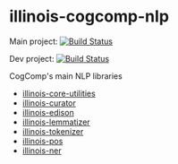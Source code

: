 # illinois-cogcomp-nlp

Main project: 
[![Build Status](https://semaphoreci.com/api/v1/projects/5303a5fc-469c-42a8-84c9-fbef6382179a/579314/badge.svg)](https://semaphoreci.com/danyaljj/illinois-cogcomp-nlp)

Dev project: 
[![Build Status](https://semaphoreci.com/api/v1/projects/80f49761-69dc-4a02-8ea9-a6895338a115/580384/badge.svg)](https://semaphoreci.com/cogcomp-dev/illinois-cogcomp-nlp)

CogComp's main NLP libraries

- [illinois-core-utilities](core-utilities/README.md)
- [illinois-curator](curator/README.md)
- [illinois-edison](edison/README.md)
- [illinois-lemmatizer](lemmatizer/README.md)
- [illinois-tokenizer](tokenizer/README.md)
- [illinois-pos](pos/README.md)
- [illinois-ner](ner/README.md)